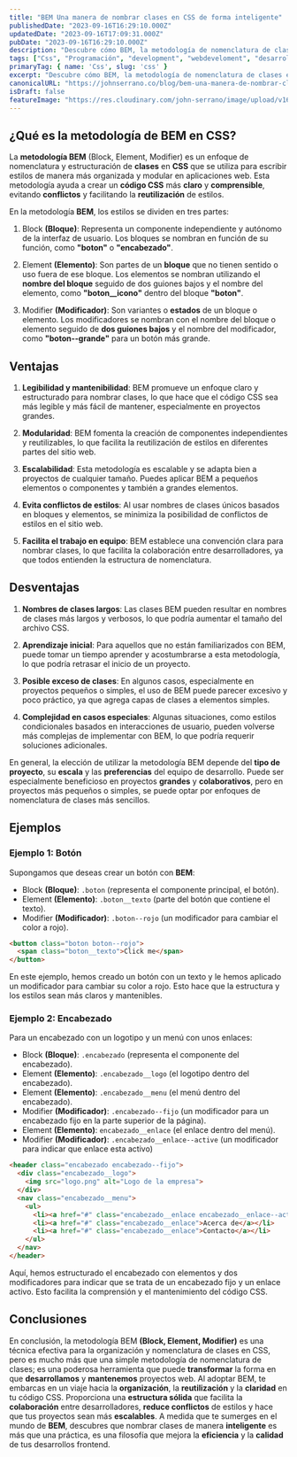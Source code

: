```yaml
---
title: "BEM Una manera de nombrar clases en CSS de forma inteligente"
publishedDate: "2023-09-16T16:29:10.000Z"
updatedDate: "2023-09-16T17:09:31.000Z"
pubDate: "2023-09-16T16:29:10.000Z"
description: "Descubre cómo BEM, la metodología de nomenclatura de clases en CSS, revoluciona la forma en que organizas y desarrollas tus proyectos web. Aprende a crear código CSS más limpio y mantenible, mejora la colaboración en equipo y evita conflictos de estilos."
tags: ["Css", "Programación", "development", "webdeveloment", "desarrollo-web", "bem", "BEM", "Metodología", "clases", "class", "frontend", "front-end"]
primaryTag: { name: 'Css', slug: 'css' }
excerpt: "Descubre cómo BEM, la metodología de nomenclatura de clases en CSS, revoluciona la forma en que organizas y desarrollas tus proyectos web. Aprende a crear código CSS más limpio y mantenible, mejora la colaboración en equipo y evita conflictos de estilos."
canonicalURL: "https://johnserrano.co/blog/bem-una-manera-de-nombrar-clases-en-css-de-forma-inteligente"
isDraft: false
featureImage: "https://res.cloudinary.com/john-serrano/image/upload/v1694898177/John%20Serrano/Blog%20Post/bem-una-manera-de-nombrar-clases-en-css-de-forma-inteligente/base-portada_sfn7zg.webp"
---
```


## ¿Qué es la metodología de BEM en CSS?

La **metodología BEM** (Block, Element, Modifier) es un enfoque de nomenclatura y estructuración de **clases** en **CSS** que se utiliza para escribir estilos de manera más organizada y modular en aplicaciones web. Esta metodología ayuda a crear un **código CSS** más **claro** y **comprensible**, evitando **conflictos** y facilitando la **reutilización** de estilos.

En la metodología **BEM**, los estilos se dividen en tres partes:

1. Block **(Bloque)**: Representa un componente independiente y autónomo de la interfaz de usuario. Los bloques se nombran en función de su función, como **"boton"** o **"encabezado"**.

2. Element **(Elemento)**: Son partes de un **bloque** que no tienen sentido o uso fuera de ese bloque. Los elementos se nombran utilizando el **nombre del bloque** seguido de dos guiones bajos y el nombre del elemento, como **"boton__icono"** dentro del bloque **"boton"**.

3. Modifier **(Modificador)**: Son variantes o **estados** de un bloque o elemento. Los modificadores se nombran con el nombre del bloque o elemento seguido de **dos guiones bajos** y el nombre del modificador, como **"boton--grande"** para un botón más grande.

## Ventajas

1. **Legibilidad y mantenibilidad**: BEM promueve un enfoque claro y estructurado para nombrar clases, lo que hace que el código CSS sea más legible y más fácil de mantener, especialmente en proyectos grandes.

1. **Modularidad**: BEM fomenta la creación de componentes independientes y reutilizables, lo que facilita la reutilización de estilos en diferentes partes del sitio web.

2. **Escalabilidad**: Esta metodología es escalable y se adapta bien a proyectos de cualquier tamaño. Puedes aplicar BEM a pequeños elementos o componentes y también a grandes elementos.

3. **Evita conflictos de estilos**: Al usar nombres de clases únicos basados en bloques y elementos, se minimiza la posibilidad de conflictos de estilos en el sitio web.

4. **Facilita el trabajo en equipo**: BEM establece una convención clara para nombrar clases, lo que facilita la colaboración entre desarrolladores, ya que todos entienden la estructura de nomenclatura.

## Desventajas

1. **Nombres de clases largos**: Las clases BEM pueden resultar en nombres de clases más largos y verbosos, lo que podría aumentar el tamaño del archivo CSS.

2. **Aprendizaje inicial**: Para aquellos que no están familiarizados con BEM, puede tomar un tiempo aprender y acostumbrarse a esta metodología, lo que podría retrasar el inicio de un proyecto.

3. **Posible exceso de clases**: En algunos casos, especialmente en proyectos pequeños o simples, el uso de BEM puede parecer excesivo y poco práctico, ya que agrega capas de clases a elementos simples.

4. **Complejidad en casos especiales**: Algunas situaciones, como estilos condicionales basados en interacciones de usuario, pueden volverse más complejas de implementar con BEM, lo que podría requerir soluciones adicionales.

En general, la elección de utilizar la metodología BEM depende del **tipo de proyecto**, su **escala** y las **preferencias** del equipo de desarrollo. Puede ser especialmente beneficioso en proyectos **grandes** y **colaborativos**, pero en proyectos más pequeños o simples, se puede optar por enfoques de nomenclatura de clases más sencillos.

## Ejemplos

### Ejemplo 1: Botón

Supongamos que deseas crear un botón con **BEM**:

* Block **(Bloque)**: `.boton` (representa el componente principal, el botón).
* Element **(Elemento)**: `.boton__texto` (parte del botón que contiene el texto).
* Modifier **(Modificador)**: `.boton--rojo` (un modificador para cambiar el color a rojo).

```html
<button class="boton boton--rojo">
  <span class="boton__texto">Click me</span>
</button>
```

En este ejemplo, hemos creado un botón con un texto y le hemos aplicado un modificador para cambiar su color a rojo. Esto hace que la estructura y los estilos sean más claros y mantenibles.

### Ejemplo 2: Encabezado

Para un encabezado con un logotipo y un menú con unos enlaces:

* Block **(Bloque)**: `.encabezado` (representa el componente del encabezado).
* Element **(Elemento)**: `.encabezado__logo` (el logotipo dentro del encabezado).
* Element **(Elemento)**: `.encabezado__menu` (el menú dentro del encabezado).
* Modifier **(Modificador)**: `.encabezado--fijo` (un modificador para un encabezado fijo en la parte superior de la página).
* Element **(Elemento)**: `encabezado__enlace` (el enlace dentro del menú).
* Modifier **(Modificador)**: `.encabezado__enlace--active` (un modificador para indicar que enlace esta activo)

```html
<header class="encabezado encabezado--fijo">
  <div class="encabezado__logo">
    <img src="logo.png" alt="Logo de la empresa">
  </div>
  <nav class="encabezado__menu">
    <ul>
      <li><a href="#" class="encabezado__enlace encabezado__enlace--active">Inicio</a></li>
      <li><a href="#" class="encabezado__enlace">Acerca de</a></li>
      <li><a href="#" class="encabezado__enlace">Contacto</a></li>
    </ul>
  </nav>
</header>
```

Aquí, hemos estructurado el encabezado con elementos y dos modificadores para indicar que se trata de un encabezado fijo y un enlace activo. Esto facilita la comprensión y el mantenimiento del código CSS.

## Conclusiones

En conclusión, la metodología BEM **(Block, Element, Modifier)** es una técnica efectiva para la organización y nomenclatura de clases en CSS, pero es mucho más que una simple metodología de nomenclatura de clases; es una poderosa herramienta que puede **transformar** la forma en que **desarrollamos** y **mantenemos** proyectos web. Al adoptar BEM, te embarcas en un viaje hacia la **organización**, la **reutilización** y la **claridad** en tu código CSS. Proporciona una **estructura sólida** que facilita la **colaboración** entre desarrolladores, **reduce conflictos** de estilos y hace que tus proyectos sean más **escalables**. A medida que te sumerges en el mundo de **BEM**, descubres que nombrar clases de manera **inteligente** es más que una práctica, es una filosofía que mejora la **eficiencia** y la **calidad** de tus desarrollos frontend.

